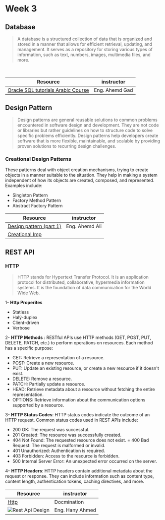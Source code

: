 # Week 3
## Database
> A database is a structured collection of data that is organized and stored in a manner that allows for efficient retrieval, updating, and management. It serves as a repository for storing various types of information, such as text, numbers, images, multimedia files, and more.

<br>

| Resource | instructor |
| ---------| ---------|
|[Oracle SQL tutorials Arabic Course ](https://www.youtube.com/watch?v=AGsKfeHM5VI&list=PL1KA7P5hJ-obwTDetMyuMNUzkwTm-M6tG) | Eng. Ahemd Gad |

## Design Pattern
> Design patterns are general reusable solutions to common problems encountered in software design and development. They are not code or libraries but rather guidelines on how to structure code to solve specific problems efficiently. Design patterns help developers create software that is more flexible, maintainable, and scalable by providing proven solutions to recurring design challenges.

### Creational Design Patterns
These patterns deal with object creation mechanisms, trying to create objects in a manner suitable to the situation. They help in making a system independent of how its objects are created, composed, and represented. Examples include:
- Singleton Pattern
- Factory Method Pattern
- Abstract Factory Pattern

| Resource | instructor |
| ---------| ---------|
|[Design pattern (part 1)](https://drive.google.com/file/d/10CuNefdiOuW5hm3ZMKQcWcDoYQ0oOQtL/view?usp=sharing) | Eng. Ahemd Ali |
|[Creational Imp](https://github.com/eagledev-am/Design-Pattern/tree/main/creational) |  |

## REST API 
### HTTP 
> HTTP stands for Hypertext Transfer Protocol. It is an application protocol for distributed, collaborative, hypermedia information systems. It is the foundation of data communication for the World Wide Web.

1- **Http Properites**
- Statless
- Halÿ-duplex
- Client-driven
- Verbose

2- **HTTP Methods** : RESTful APIs use HTTP methods (GET, POST, PUT, DELETE, PATCH, etc.) to perform operations on resources. Each method has a specific purpose:
- GET: Retrieve a representation of a resource.
- POST: Create a new resource.
- PUT: Update an existing resource, or create a new resource if it doesn't exist.
- DELETE: Remove a resource.
- PATCH: Partially update a resource.
- HEAD: Retrieve metadata about a resource without fetching the entire representation.
- OPTIONS: Retrieve information about the communication options supported by a resource.
  
3- **HTTP Status Codes**: HTTP status codes indicate the outcome of an HTTP request. Common status codes used in REST APIs include:
- 200 OK: The request was successful.
- 201 Created: The resource was successfully created.
- 404 Not Found: The requested resource does not exist.
= 400 Bad Request: The request is malformed or invalid.
- 401 Unauthorized: Authentication is required.
- 403 Forbidden: Access to the resource is forbidden.
- 500 Internal Server Error: An unexpected error occurred on the server.

 4- **HTTP Headers**: HTTP headers contain additional metadata about the request or response. They can include information such as content type, content length, authentication tokens, caching directives, and more. 

 | Resource | instructor |
| ---------| ---------|
|[Http](https://developer.mozilla.org/en-US/docs/Web/HTTP) |Docmination|
![Rest Api Design](https://drive.google.com/file/d/1i_y0d3QTwl5-BloyscsFSYYHVVKOixzE/view?usp=sharing) | Eng. Hany Ahmed |
